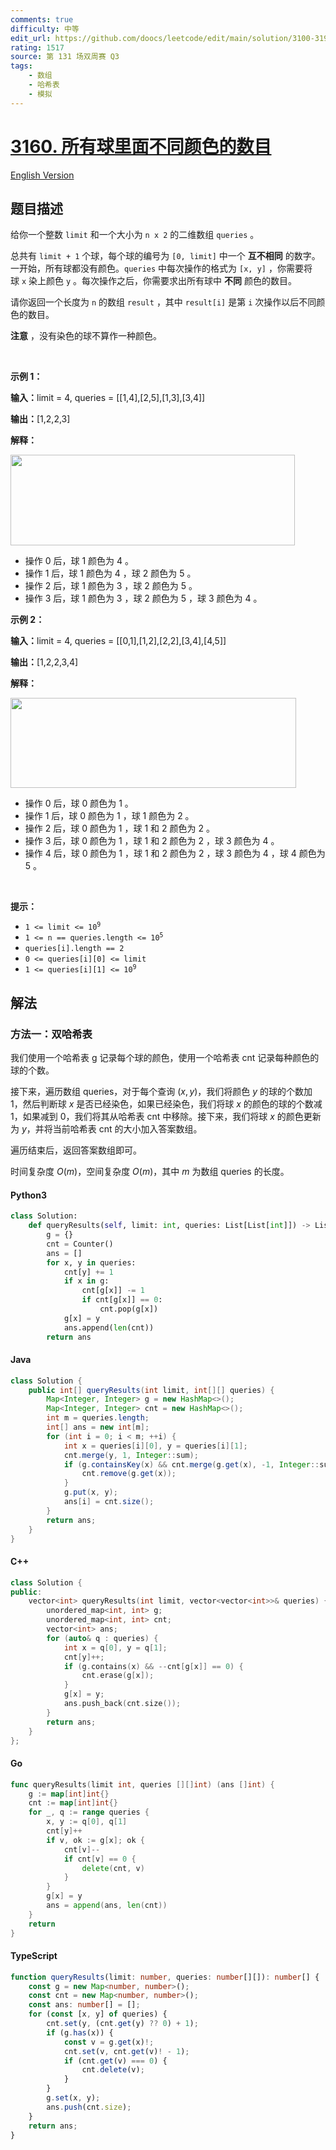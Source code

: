 ```yaml
---
comments: true
difficulty: 中等
edit_url: https://github.com/doocs/leetcode/edit/main/solution/3100-3199/3160.Find%20the%20Number%20of%20Distinct%20Colors%20Among%20the%20Balls/README.md
rating: 1517
source: 第 131 场双周赛 Q3
tags:
    - 数组
    - 哈希表
    - 模拟
---
```


<!-- problem:start -->

# [3160. 所有球里面不同颜色的数目](https://leetcode.cn/problems/find-the-number-of-distinct-colors-among-the-balls)

[English Version](/solution/3100-3199/3160.Find%20the%20Number%20of%20Distinct%20Colors%20Among%20the%20Balls/README_EN.md)

## 题目描述

<!-- description:start -->

<p>给你一个整数&nbsp;<code>limit</code>&nbsp;和一个大小为 <code>n x 2</code>&nbsp;的二维数组&nbsp;<code>queries</code>&nbsp;。</p>

<p>总共有&nbsp;<code>limit + 1</code>&nbsp;个球，每个球的编号为&nbsp;<code>[0, limit]</code>&nbsp;中一个&nbsp;<strong>互不相同</strong>&nbsp;的数字。一开始，所有球都没有颜色。<code>queries</code>&nbsp;中每次操作的格式为&nbsp;<code>[x, y]</code>&nbsp;，你需要将球&nbsp;<code>x</code>&nbsp;染上颜色&nbsp;<code>y</code>&nbsp;。每次操作之后，你需要求出所有球中&nbsp;<strong>不同</strong>&nbsp;颜色的数目。</p>

<p>请你返回一个长度为 <code>n</code>&nbsp;的数组&nbsp;<code>result</code>&nbsp;，其中&nbsp;<code>result[i]</code>&nbsp;是第 <code>i</code>&nbsp;次操作以后不同颜色的数目。</p>

<p><strong>注意</strong>&nbsp;，没有染色的球不算作一种颜色。</p>

<p>&nbsp;</p>

<p><strong class="example">示例 1：</strong></p>

<div class="example-block">
<p><span class="example-io"><b>输入：</b>limit = 4, queries = [[1,4],[2,5],[1,3],[3,4]]</span></p>

<p><span class="example-io"><b>输出：</b>[1,2,2,3]</span></p>

<p><strong>解释：</strong></p>

<p><img alt="" src="https://fastly.jsdelivr.net/gh/doocs/leetcode@main/solution/3100-3199/3160.Find%20the%20Number%20of%20Distinct%20Colors%20Among%20the%20Balls/images/ezgifcom-crop.gif" style="width: 455px; height: 145px;" /></p>

<ul>
	<li>操作 0&nbsp;后，球 1 颜色为 4 。</li>
	<li>操作 1 后，球 1 颜色为&nbsp;4 ，球 2 颜色为 5 。</li>
	<li>操作 2 后，球 1 颜色为 3 ，球 2 颜色为 5 。</li>
	<li>操作 3 后，球 1 颜色为 3 ，球 2 颜色为 5 ，球 3 颜色为 4 。</li>
</ul>
</div>

<p><strong class="example">示例 2：</strong></p>

<div class="example-block">
<p><span class="example-io"><b>输入：</b>limit = 4, queries = [[0,1],[1,2],[2,2],[3,4],[4,5]]</span></p>

<p><span class="example-io"><b>输出：</b>[1,2,2,3,4]</span></p>

<p><strong>解释：</strong></p>

<p><strong><img alt="" src="https://fastly.jsdelivr.net/gh/doocs/leetcode@main/solution/3100-3199/3160.Find%20the%20Number%20of%20Distinct%20Colors%20Among%20the%20Balls/images/ezgifcom-crop2.gif" style="width: 457px; height: 144px;" /></strong></p>

<ul>
	<li>操作 0&nbsp;后，球 0&nbsp;颜色为 1&nbsp;。</li>
	<li>操作 1&nbsp;后，球 0&nbsp;颜色为 1 ，球 1 颜色为 2 。</li>
	<li>操作 2&nbsp;后，球 0&nbsp;颜色为 1 ，球 1 和 2&nbsp;颜色为 2 。</li>
	<li>操作 3 后，球 0&nbsp;颜色为 1 ，球 1 和 2&nbsp;颜色为 2 ，球 3 颜色为 4 。</li>
	<li>操作 4&nbsp;后，球 0&nbsp;颜色为 1 ，球 1 和 2&nbsp;颜色为 2 ，球 3 颜色为 4 ，球 4 颜色为 5 。</li>
</ul>
</div>

<p>&nbsp;</p>

<p><strong>提示：</strong></p>

<ul>
	<li><code>1 &lt;= limit &lt;= 10<sup>9</sup></code></li>
	<li><code>1 &lt;= n == queries.length &lt;= 10<sup>5</sup></code></li>
	<li><code>queries[i].length == 2</code></li>
	<li><code>0 &lt;= queries[i][0] &lt;= limit</code></li>
	<li><code>1 &lt;= queries[i][1] &lt;= 10<sup>9</sup></code></li>
</ul>

<!-- description:end -->

## 解法

<!-- solution:start -->

### 方法一：双哈希表

我们使用一个哈希表 $\text{g}$ 记录每个球的颜色，使用一个哈希表 $\text{cnt}$ 记录每种颜色的球的个数。

接下来，遍历数组 $\text{queries}$，对于每个查询 $(x, y)$，我们将颜色 $y$ 的球的个数加 $1$，然后判断球 $x$ 是否已经染色，如果已经染色，我们将球 $x$ 的颜色的球的个数减 $1$，如果减到 $0$，我们将其从哈希表 $\text{cnt}$ 中移除。接下来，我们将球 $x$ 的颜色更新为 $y$，并将当前哈希表 $\text{cnt}$ 的大小加入答案数组。

遍历结束后，返回答案数组即可。

时间复杂度 $O(m)$，空间复杂度 $O(m)$，其中 $m$ 为数组 $\text{queries}$ 的长度。

<!-- tabs:start -->

#### Python3

```python
class Solution:
    def queryResults(self, limit: int, queries: List[List[int]]) -> List[int]:
        g = {}
        cnt = Counter()
        ans = []
        for x, y in queries:
            cnt[y] += 1
            if x in g:
                cnt[g[x]] -= 1
                if cnt[g[x]] == 0:
                    cnt.pop(g[x])
            g[x] = y
            ans.append(len(cnt))
        return ans
```

#### Java

```java
class Solution {
    public int[] queryResults(int limit, int[][] queries) {
        Map<Integer, Integer> g = new HashMap<>();
        Map<Integer, Integer> cnt = new HashMap<>();
        int m = queries.length;
        int[] ans = new int[m];
        for (int i = 0; i < m; ++i) {
            int x = queries[i][0], y = queries[i][1];
            cnt.merge(y, 1, Integer::sum);
            if (g.containsKey(x) && cnt.merge(g.get(x), -1, Integer::sum) == 0) {
                cnt.remove(g.get(x));
            }
            g.put(x, y);
            ans[i] = cnt.size();
        }
        return ans;
    }
}
```

#### C++

```cpp
class Solution {
public:
    vector<int> queryResults(int limit, vector<vector<int>>& queries) {
        unordered_map<int, int> g;
        unordered_map<int, int> cnt;
        vector<int> ans;
        for (auto& q : queries) {
            int x = q[0], y = q[1];
            cnt[y]++;
            if (g.contains(x) && --cnt[g[x]] == 0) {
                cnt.erase(g[x]);
            }
            g[x] = y;
            ans.push_back(cnt.size());
        }
        return ans;
    }
};
```

#### Go

```go
func queryResults(limit int, queries [][]int) (ans []int) {
	g := map[int]int{}
	cnt := map[int]int{}
	for _, q := range queries {
		x, y := q[0], q[1]
		cnt[y]++
		if v, ok := g[x]; ok {
			cnt[v]--
			if cnt[v] == 0 {
				delete(cnt, v)
			}
		}
		g[x] = y
		ans = append(ans, len(cnt))
	}
	return
}
```

#### TypeScript

```ts
function queryResults(limit: number, queries: number[][]): number[] {
    const g = new Map<number, number>();
    const cnt = new Map<number, number>();
    const ans: number[] = [];
    for (const [x, y] of queries) {
        cnt.set(y, (cnt.get(y) ?? 0) + 1);
        if (g.has(x)) {
            const v = g.get(x)!;
            cnt.set(v, cnt.get(v)! - 1);
            if (cnt.get(v) === 0) {
                cnt.delete(v);
            }
        }
        g.set(x, y);
        ans.push(cnt.size);
    }
    return ans;
}
```

<!-- tabs:end -->

<!-- solution:end -->

<!-- problem:end -->
